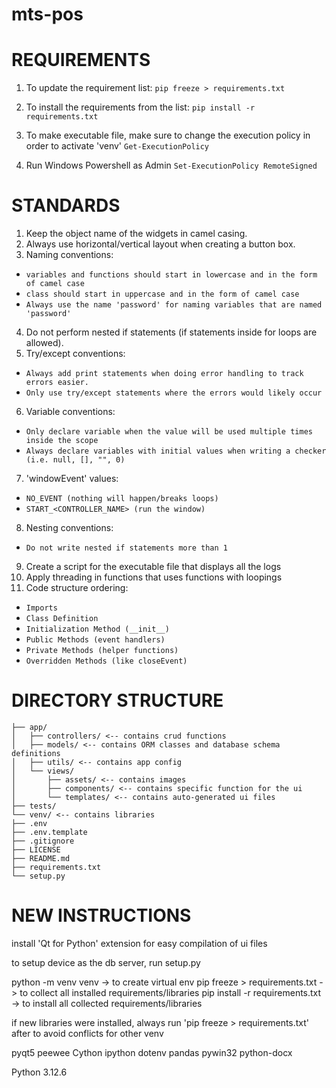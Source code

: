 # mts-pos

# REQUIREMENTS
1. To update the requirement list:
```pip freeze > requirements.txt```

2. To install the requirements from the list:
```pip install -r requirements.txt```

3. To make executable file, make sure to change the execution policy in order to activate 'venv'
```Get-ExecutionPolicy```
4. Run Windows Powershell as Admin
```Set-ExecutionPolicy RemoteSigned```

# STANDARDS
1. Keep the object name of the widgets in camel casing.
2. Always use horizontal/vertical layout when creating a button box.
3. Naming conventions:
* ```variables and functions should start in lowercase and in the form of camel case```
* ```class should start in uppercase and in the form of camel case```
* ```Always use the name 'password' for naming variables that are named 'password'```
4. Do not perform nested if statements (if statements inside for loops are allowed).
5. Try/except conventions:
* ```Always add print statements when doing error handling to track errors easier.```
* ```Only use try/except statements where the errors would likely occur```
6. Variable conventions:
* ```Only declare variable when the value will be used multiple times inside the scope```
* ```Always declare variables with initial values when writing a checker (i.e. null, [], "", 0)```
7. 'windowEvent' values:
* ```NO_EVENT (nothing will happen/breaks loops)```
* ```START_<CONTROLLER_NAME> (run the window)```
8. Nesting conventions:
* ```Do not write nested if statements more than 1```
9. Create a script for the executable file that displays all the logs
10. Apply threading in functions that uses functions with loopings
11. Code structure ordering:
* ```Imports```
* ```Class Definition```
* ```Initialization Method (__init__)```
* ```Public Methods (event handlers)```
* ```Private Methods (helper functions)```
* ```Overridden Methods (like closeEvent)```

# DIRECTORY STRUCTURE
```
├── app/
│   ├── controllers/ <-- contains crud functions
│   ├── models/ <-- contains ORM classes and database schema definitions
│   ├── utils/ <-- contains app config
│   └── views/
│       ├── assets/ <-- contains images
│       ├── components/ <-- contains specific function for the ui
│       └── templates/ <-- contains auto-generated ui files
├── tests/
└── venv/ <-- contains libraries
├── .env
├── .env.template
├── .gitignore
├── LICENSE
├── README.md
├── requirements.txt
└── setup.py
```

# NEW INSTRUCTIONS
install 'Qt for Python' extension for easy compilation of ui files

to setup device as the db server, run setup.py

python -m venv venv -> to create virtual env
pip freeze > requirements.txt -> to collect all installed requirements/libraries
pip install -r requirements.txt -> to install all collected requirements/libraries

if new libraries were installed, always run 'pip freeze > requirements.txt' after to avoid conflicts for other venv


pyqt5
peewee
Cython
ipython
dotenv
pandas
pywin32
python-docx

Python 3.12.6